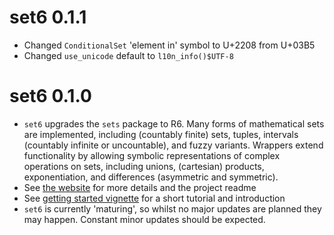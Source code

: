 # set6 0.1.1

- Changed `ConditionalSet` 'element in' symbol to U+2208 from U+03B5
- Changed `use_unicode` default to `l10n_info()$UTF-8`

# set6 0.1.0

- `set6` upgrades the `sets` package to R6. Many forms of mathematical sets are implemented, including (countably finite) sets, tuples, intervals (countably infinite or uncountable), and fuzzy variants. Wrappers extend functionality by allowing symbolic representations of complex operations on sets, including unions, (cartesian) products, exponentiation, and differences (asymmetric and symmetric).
- See [the website](https://raphaels1.github.io/set6/) for more details and the project readme
- See [getting started vignette](https://raphaels1.github.io/set6/articles/set6.html) for a short tutorial and introduction
- `set6` is currently 'maturing', so whilst no major updates are planned they may happen. Constant minor updates should be expected.